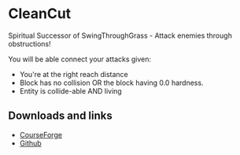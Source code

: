 # CleanCut
Spiritual Successor of SwingThroughGrass - Attack enemies through obstructions!

You will be able connect your attacks given:
- You're at the right reach distance
- Block has no collision OR the block having 0.0 hardness.
- Entity is collide-able AND living

## Downloads and links
- [CourseForge](https://www.curseforge.com/minecraft/mc-mods/cleancut)
- [Github](https://github.com/Rongmario/CleanCut)